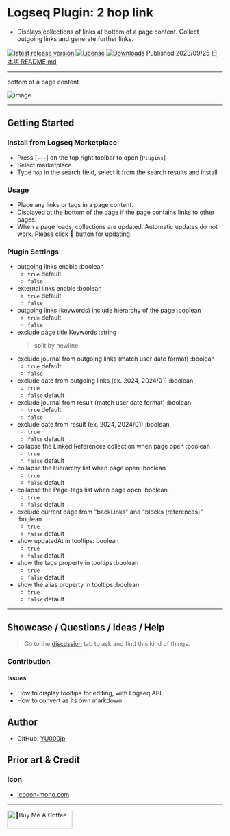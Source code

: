 # Logseq Plugin: 2 hop link

- Displays collections of links at bottom of a page content. Collect outgoing links and generate further links.

[![latest release version](https://img.shields.io/github/v/release/YU000jp/logseq-plugin-two-hop-link)](https://github.com/YU000jp/logseq-plugin-two-hop-link/releases)
[![License](https://img.shields.io/github/license/YU000jp/logseq-plugin-two-hop-link?color=blue)](https://github.com/YU000jp/logseq-plugin-two-hop-link/LICENSE)
[![Downloads](https://img.shields.io/github/downloads/YU000jp/logseq-plugin-two-hop-link/total.svg)](https://github.com/YU000jp/logseq-plugin-two-hop-link/releases)
 Published 2023/09/25 [日本語 README.md](https://github.com/YU000jp/logseq-plugin-two-hop-link/blob/main/readme_ja-JP.md)

---

bottom of a page content

![image](https://github.com/YU000jp/logseq-plugin-two-hop-link/assets/111847207/e50711c1-0401-4d8a-af46-9b9e1bd49af2)

---

## Getting Started

### Install from Logseq Marketplace

- Press [`---`] on the top right toolbar to open [`Plugins`]
- Select marketplace
- Type `hop` in the search field, select it from the search results and install

### Usage

- Place any links or tags in a page content.
- Displayed at the bottom of the page if the page contains links to other pages.
- When a page loads, collections are updated. Automatic updates do not work. Please click 🔂 button for updating.

### Plugin Settings

- outgoing links enable :boolean
  - `true` default
  - `false`
- external links enable :boolean
  - `true` default
  - `false`
- outgoing links (keywords) include hierarchy of the page :boolean
  - `true` default
  - `false`
- exclude page title Keywords :string
  > split by newline
- exclude journal from outgoing links (match user date format) :boolean
  - `true` default
  - `false`
- exclude date from outgoing links (ex. 2024, 2024/01) :boolean
  - `true`
  - `false` default
- exclude journal from result (match user date format) :boolean
  - `true` default
  - `false`
- exclude date from result (ex. 2024, 2024/01) :boolean
  - `true`
  - `false` default
- collapse the Linked References collection when page open :boolean
  - `true`
  - `false` default
- collapse the Hierarchy list when page open :boolean
  - `true`
  - `false` default
- collapse the Page-tags list when page open :boolean
  - `true`
  - `false` default
- exclude current page from "backLinks" and "blocks (references)" :boolean
  - `true`
  - `false` default
- show updatedAt in tooltips: boolean
  - `true`
  - `false` default
- show the tags property in tooltips :boolean
  - `true`
  - `false` default
- show the alias property in tooltips :boolean
  - `true`
  - `false` default

---

## Showcase / Questions / Ideas / Help

> Go to the [discussion](https://github.com/YU000jp/logseq-plugin-two-hop-link/discussions) tab to ask and find this kind of things.

### Contribution

#### Issues

- How to display tooltips for editing, with Logseq API
- How to convert as its own markdown

## Author

- GitHub: [YU000jp](https://github.com/YU000jp)

## Prior art & Credit

### Icon

- [icooon-mono.com](https://icooon-mono.com/14733-lego%e3%82%a2%e3%82%a4%e3%82%b3%e3%83%b32/)

---

<a href="https://www.buymeacoffee.com/yu000japan" target="_blank"><img src="https://cdn.buymeacoffee.com/buttons/v2/default-violet.png" alt="🍌Buy Me A Coffee" style="height: 42px;width: 152px" ></a>
